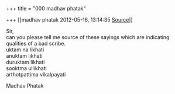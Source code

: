 +++
title = "000 madhav phatak"

+++
[[madhav phatak	2012-05-16, 13:14:35 [Source](https://groups.google.com/g/bvparishat/c/bGUi1VV28Ps)]]



Sir,  
can you please tell me source of these sayings which are indicating  
qualities of a bad scribe.  
uktam na likhati  
anuktam likhati  
duruktam likhati  
sooktma ullikhati  
arthotpattima vikalpayati  
  
Madhav Phatak  

